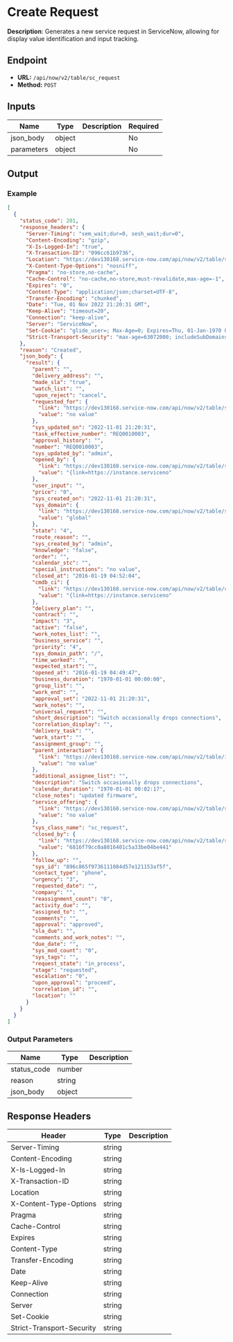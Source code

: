 # Create Request

**Description**: Generates a new service request in ServiceNow, allowing for display value identification and input tracking.

## Endpoint

- **URL:** `/api/now/v2/table/sc_request`
- **Method:** `POST`
## Inputs

| Name | Type | Description | Required |
|------|------|-------------|----------|
| json_body | object |  | No |
| parameters | object |  | No |
## Output

### Example

```json
[
  {
    "status_code": 201,
    "response_headers": {
      "Server-Timing": "sem_wait;dur=0, sesh_wait;dur=0",
      "Content-Encoding": "gzip",
      "X-Is-Logged-In": "true",
      "X-Transaction-ID": "096cc61b9736",
      "Location": "https://dev130168.service-now.com/api/now/v2/table/sc_request/896c865f9736111084d57e121153af5f",
      "X-Content-Type-Options": "nosniff",
      "Pragma": "no-store,no-cache",
      "Cache-Control": "no-cache,no-store,must-revalidate,max-age=-1",
      "Expires": "0",
      "Content-Type": "application/json;charset=UTF-8",
      "Transfer-Encoding": "chunked",
      "Date": "Tue, 01 Nov 2022 21:20:31 GMT",
      "Keep-Alive": "timeout=20",
      "Connection": "keep-alive",
      "Server": "ServiceNow",
      "Set-Cookie": "glide_user=; Max-Age=0; Expires=Thu, 01-Jan-1970 00:00:10 GMT; Path=/; HttpOnly; SameSite=None; Secure, glide_user_session=; Max-Age=0; Expires=Thu, 01-Jan-1970 00:00:10 GMT; Path=/; HttpOnly; SameSite=None; Secure, glide_user_route=glide.f6d1c4085a807931391acf9b7192b09e; Max-Age=2147483647; Expires=Mon, 20-Nov-2090 00:34:38 GMT; Path=/; HttpOnly; SameSite=None; Secure, glide_session_store=016C8ED79736111084D57E121153AF34; Max-Age=1800; Expires=Tue, 01-Nov-2022 21:50:31 GMT; Path=/; HttpOnly; SameSite=None; Secure",
      "Strict-Transport-Security": "max-age=63072000; includeSubDomains"
    },
    "reason": "Created",
    "json_body": {
      "result": {
        "parent": "",
        "delivery_address": "",
        "made_sla": "true",
        "watch_list": "",
        "upon_reject": "cancel",
        "requested_for": {
          "link": "https://dev130168.service-now.com/api/now/v2/table/sys_user/no value",
          "value": "no value"
        },
        "sys_updated_on": "2022-11-01 21:20:31",
        "task_effective_number": "REQ0010003",
        "approval_history": "",
        "number": "REQ0010003",
        "sys_updated_by": "admin",
        "opened_by": {
          "link": "https://dev130168.service-now.com/api/now/v2/table/sys_user/{link=https://instance.serviceno",
          "value": "{link=https://instance.serviceno"
        },
        "user_input": "",
        "price": "0",
        "sys_created_on": "2022-11-01 21:20:31",
        "sys_domain": {
          "link": "https://dev130168.service-now.com/api/now/v2/table/sys_user_group/global",
          "value": "global"
        },
        "state": "4",
        "route_reason": "",
        "sys_created_by": "admin",
        "knowledge": "false",
        "order": "",
        "calendar_stc": "",
        "special_instructions": "no value",
        "closed_at": "2016-01-19 04:52:04",
        "cmdb_ci": {
          "link": "https://dev130168.service-now.com/api/now/v2/table/cmdb_ci/{link=https://instance.serviceno",
          "value": "{link=https://instance.serviceno"
        },
        "delivery_plan": "",
        "contract": "",
        "impact": "3",
        "active": "false",
        "work_notes_list": "",
        "business_service": "",
        "priority": "4",
        "sys_domain_path": "/",
        "time_worked": "",
        "expected_start": "",
        "opened_at": "2016-01-19 04:49:47",
        "business_duration": "1970-01-01 00:00:00",
        "group_list": "",
        "work_end": "",
        "approval_set": "2022-11-01 21:20:31",
        "work_notes": "",
        "universal_request": "",
        "short_description": "Switch occasionally drops connections",
        "correlation_display": "",
        "delivery_task": "",
        "work_start": "",
        "assignment_group": "",
        "parent_interaction": {
          "link": "https://dev130168.service-now.com/api/now/v2/table/interaction/no value",
          "value": "no value"
        },
        "additional_assignee_list": "",
        "description": "Switch occasionally drops connections",
        "calendar_duration": "1970-01-01 00:02:17",
        "close_notes": "updated firmware",
        "service_offering": {
          "link": "https://dev130168.service-now.com/api/now/v2/table/service_offering/no value",
          "value": "no value"
        },
        "sys_class_name": "sc_request",
        "closed_by": {
          "link": "https://dev130168.service-now.com/api/now/v2/table/sys_user/6816f79cc0a8016401c5a33be04be441",
          "value": "6816f79cc0a8016401c5a33be04be441"
        },
        "follow_up": "",
        "sys_id": "896c865f9736111084d57e121153af5f",
        "contact_type": "phone",
        "urgency": "3",
        "requested_date": "",
        "company": "",
        "reassignment_count": "0",
        "activity_due": "",
        "assigned_to": "",
        "comments": "",
        "approval": "approved",
        "sla_due": "",
        "comments_and_work_notes": "",
        "due_date": "",
        "sys_mod_count": "0",
        "sys_tags": "",
        "request_state": "in_process",
        "stage": "requested",
        "escalation": "0",
        "upon_approval": "proceed",
        "correlation_id": "",
        "location": ""
      }
    }
  }
]
```
### Output Parameters

| Name | Type | Description |
|------|------|-------------|
| status_code | number |  |
| reason | string |  |
| json_body | object |  |
## Response Headers

| Header | Type | Description |
|--------|------|-------------|
| Server-Timing | string |  |
| Content-Encoding | string |  |
| X-Is-Logged-In | string |  |
| X-Transaction-ID | string |  |
| Location | string |  |
| X-Content-Type-Options | string |  |
| Pragma | string |  |
| Cache-Control | string |  |
| Expires | string |  |
| Content-Type | string |  |
| Transfer-Encoding | string |  |
| Date | string |  |
| Keep-Alive | string |  |
| Connection | string |  |
| Server | string |  |
| Set-Cookie | string |  |
| Strict-Transport-Security | string |  |
